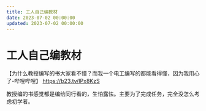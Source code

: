 ```yaml
---
title: 工人自己编教材
date: 2023-07-02 00:00:00
updated: 2023-07-02 00:00:00
---
```


# 工人自己编教材

【为什么教授编写的书大家看不懂？而我一个电工编写的都能看得懂，因为我用心了-哔哩哔哩】 https://b23.tv/IPx8KzS

教授编的书感觉都是编给同行看的，生怕露怯。主要为了完成任务，完全没怎么考虑初学者。
